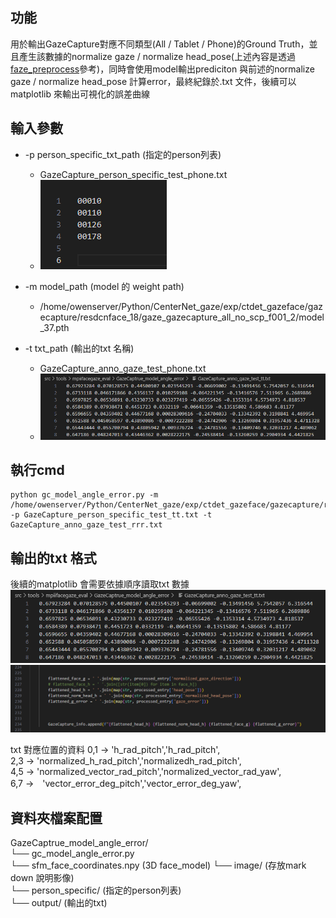 功能
---
用於輸出GazeCapture對應不同類型(All / Tablet / Phone)的Ground Truth，並且產生該數據的normalize gaze / normalize head_pose(上述內容是透過[faze_preprocess](https://github.com/swook/faze_preprocess/tree/master)參考)，同時會使用model輸出prediciton 與前述的normalize gaze / normalize head_pose 計算error，最終紀錄於.txt 文件，後續可以matplotlib 來輸出可視化的誤差曲線


輸入參數
---
- -p person_specific_txt_path (指定的person列表)
  - GazeCapture_person_specific_test_phone.txt
  - ![alt text](images/image-1.png)

- -m model_path (model 的 weight path)
  - /home/owenserver/Python/CenterNet_gaze/exp/ctdet_gazeface/gazecapture/resdcnface_18/gaze_gazecapture_all_no_scp_f001_2/model_37.pth
- -t txt_path (輸出的txt 名稱)
  - GazeCapture_anno_gaze_test_phone.txt
  - ![alt text](images/image-2.png)
  
執行cmd
---
```
python gc_model_angle_error.py -m /home/owenserver/Python/CenterNet_gaze/exp/ctdet_gazeface/gazecapture/resdcnface_18/gaze_gazecapture_all_no_scp_f001_2/model_37.pth -p GazeCapture_person_specific_test_tt.txt -t GazeCapture_anno_gaze_test_rrr.txt 
```


輸出的txt 格式
---
後續的matplotlib 會需要依據順序讀取txt 數據  
![alt text](images/image-3.png)  
![alt text](images/image-4.png)  


txt 對應位置的資料
0,1 -> 'h_rad_pitch','h_rad_pitch',  
2,3 -> 'normalized_h_rad_pitch','normalizedh_rad_pitch',  
4,5 -> 'normalized_vector_rad_pitch','normalized_vector_rad_yaw',  
6,7 ->　'vector_error_deg_pitch','vector_error_deg_yaw',  


資料夾檔案配置
---
GazeCaptrue_model_angle_error/    
└── gc_model_angle_error.py  
└── sfm_face_coordinates.npy (3D face_model)
└── image/ (存放mark down 說明影像)  
└── person_specific/ (指定的person列表)  
└── output/ (輸出的txt)


